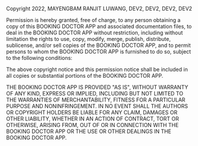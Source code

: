 Copyright 2022, MAYENGBAM RANJIT LUWANG, DEV2, DEV2, DEV2, DEV2

Permission is hereby granted, free of charge, to any person obtaining a copy of this BOOKING DOCTOR APP and associated documentation files, to deal in the BOOKING DOCTOR APP without restriction, including without limitation the rights to use, copy, modify, merge, publish, distribute, sublicense, and/or sell copies of the BOOKING DOCTOR APP, and to permit persons to whom the BOOKING DOCTOR APP is furnished to do so, subject to the following conditions:

The above copyright notice and this permission notice shall be included in all copies or substantial portions of the BOOKING DOCTOR APP.

THE BOOKING DOCTOR APP IS PROVIDED "AS IS", WITHOUT WARRANTY OF ANY KIND, EXPRESS OR IMPLIED, INCLUDING BUT NOT LIMITED TO THE WARRANTIES OF MERCHANTABILITY, FITNESS FOR A PARTICULAR PURPOSE AND NONINFRINGEMENT. IN NO EVENT SHALL THE AUTHORS OR COPYRIGHT HOLDERS BE LIABLE FOR ANY CLAIM, DAMAGES OR OTHER LIABILITY, WHETHER IN AN ACTION OF CONTRACT, TORT OR OTHERWISE, ARISING FROM, OUT OF OR IN CONNECTION WITH THE BOOKING DOCTOR APP OR THE USE OR OTHER DEALINGS IN THE BOOKING DOCTOR APP.

